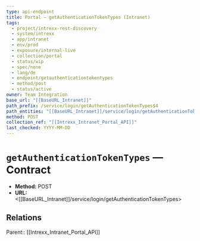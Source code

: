 ```yaml
---
type: api-endpoint
title: Portal — getAuthenticationTokenTypes (Intranet)
tags:
  - project/intrexx-rest-discovery
  - system/intrexx
  - app/intranet
  - env/prod
  - exposure/internal-live
  - collection/portal
  - status/wip
  - spec/none
  - lang/de
  - endpoint/getauthenticationtokentypes
  - method/post
  - status/active
owner: Team Integration
base_url: "[[BaseURL_Intranet]]"
path_prefix: /service/login/getAuthenticationTokenTypes$4
path_entities: "[[BaseURL_Intranet]]/service/login/getAuthenticationTokenTypes"
method: POST
collection_ref: "[[Intrexx_Intranet_Portal_API]]"
last_checked: YYYY-MM-DD
---
```


# `getAuthenticationTokenTypes` — Contract
- **Method:** POST
- **URL:** <[[BaseURL_Intranet]]/service/login/getAuthenticationTokenTypes>

## Relations
Parent:: [[Intrexx_Intranet_Portal_API]]
